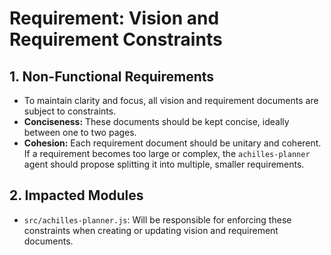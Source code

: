 # Requirement: Vision and Requirement Constraints

## 1. Non-Functional Requirements
- To maintain clarity and focus, all vision and requirement documents are subject to constraints.
- **Conciseness:** These documents should be kept concise, ideally between one to two pages.
- **Cohesion:** Each requirement document should be unitary and coherent. If a requirement becomes too large or complex, the `achilles-planner` agent should propose splitting it into multiple, smaller requirements.

## 2. Impacted Modules
- `src/achilles-planner.js`: Will be responsible for enforcing these constraints when creating or updating vision and requirement documents.
